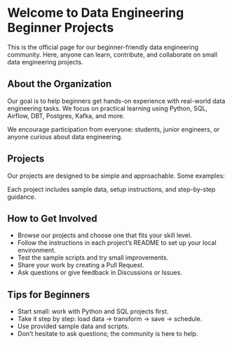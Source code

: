 # Welcome to Data Engineering Beginner Projects

This is the official page for our beginner-friendly data engineering community. Here, anyone can learn, contribute, and collaborate on small data engineering projects.

## About the Organization

Our goal is to help beginners get hands-on experience with real-world data engineering tasks. We focus on practical learning using Python, SQL, Airflow, DBT, Postgres, Kafka, and more.

We encourage participation from everyone: students, junior engineers, or anyone curious about data engineering.

## Projects

Our projects are designed to be simple and approachable. Some examples:








Each project includes sample data, setup instructions, and step-by-step guidance.

## How to Get Involved

- Browse our projects and choose one that fits your skill level.  
- Follow the instructions in each project’s README to set up your local environment.  
- Test the sample scripts and try small improvements.  
- Share your work by creating a Pull Request.  
- Ask questions or give feedback in Discussions or Issues.

## Tips for Beginners

- Start small: work with Python and SQL projects first.  
- Take it step by step: load data → transform → save → schedule.  
- Use provided sample data and scripts.  
- Don’t hesitate to ask questions; the community is here to help.
